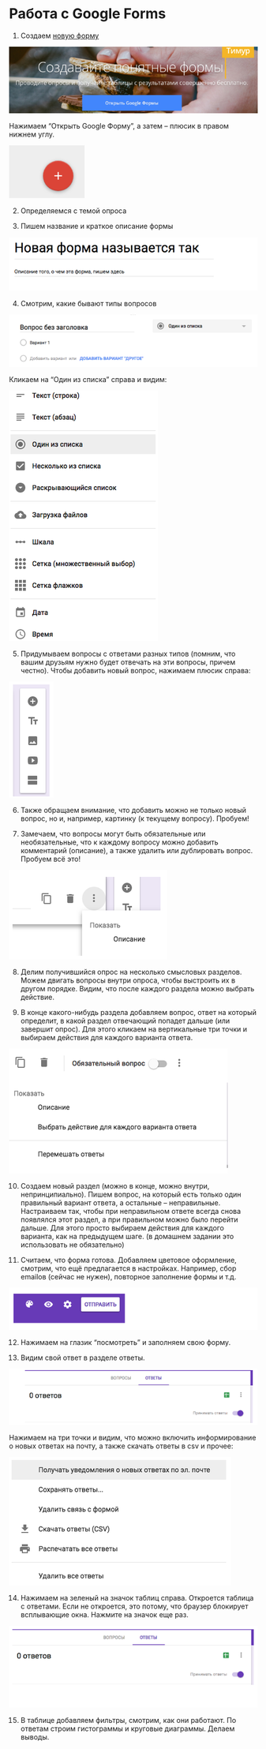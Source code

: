 # Работа с Google Forms
1. Создаем [новую форму](https://www.google.ru/intl/ru/forms/about/)

![](/assets/forms1.PNG)

Нажимаем “Открыть Google Форму”, а затем – плюсик в правом нижнем углу.

![](/assets/forms2.PNG)

2. Определяемся с темой опроса

3. Пишем название и краткое описание формы

![](/assets/forms3-1.PNG)

4. Смотрим, какие бывают типы вопросов

![](/assets/forms3-2.PNG)

Кликаем на “Один из списка” справа и видим:

![](/assets/forms5.PNG)

5. Придумываем вопросы с ответами разных типов (помним, что вашим друзьям нужно будет отвечать на эти вопросы, причем честно). Чтобы добавить новый вопрос, нажимаем плюсик справа:

![](/assets/forms6.PNG)

6. Также обращаем внимание, что добавить можно не только новый вопрос, но и, например, картинку (к текущему вопросу). Пробуем!

7. Замечаем, что вопросы могут быть обязательные или необязательные, что к каждому вопросу можно добавить комментарий (описание), а также удалить или дублировать вопрос. Пробуем всё это!

![](/assets/forms7.PNG)

8. Делим получившийся опрос на несколько смысловых разделов. Можем двигать вопросы внутри опроса, чтобы выстроить их в другом порядке. Видим, что после каждого раздела можно выбрать действие.

9. В конце какого-нибудь раздела добавляем вопрос, ответ на который определит, в какой раздел отвечающий попадет дальше (или завершит опрос).
Для этого кликаем на вертикальные три точки и выбираем действия для каждого варианта ответа.

![](/assets/forms8.PNG)

10. Создаем новый раздел (можно в конце, можно внутри, непринципиально). Пишем вопрос, на который есть только один правильный вариант ответа, а остальные – неправильные. Настраиваем так, чтобы при неправильном ответе всегда снова появлялся этот раздел, а при правильном можно было перейти дальше. Для этого просто выбираем действия для каждого варианта, как на предыдущем шаге. (в домашнем задании это использовать не обязательно)

11. Считаем, что форма готова. Добавляем цветовое оформление, смотрим, что ещё предлагается в настройках. Например, сбор emailов (сейчас не нужен), повторное заполнение формы и т.д.

![](/assets/forms9-1.PNG)

12. Нажимаем на глазик “посмотреть” и заполняем свою форму. 

13. Видим свой ответ в разделе ответы.

![](/assets/forms9-2.PNG)

Нажимаем на три точки и видим, что можно включить информирование о новых ответах на почту, а также скачать ответы в csv и прочее:

![](/assets/forms10.PNG)

14. Нажимаем на зеленый на значок таблиц справа. Откроется таблица с ответами. Если не откроется, это потому, что браузер блокирует всплывающие окна. Нажмите на значок еще раз.

![](/assets/forms11.PNG)

15. В таблице добавляем фильтры, смотрим, как они работают. По ответам строим гистограммы и круговые диаграммы. Делаем выводы.
